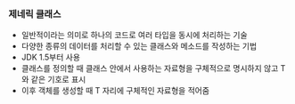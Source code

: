 ### 제네릭 클래스
  - 일반적이라는 의미로 하나의 코드로 여러 타입을 동시에 처리하는 기술
  - 다양한 종류의 데이터를 처리할 수 있는 클래스와 메소드를 작성하는 기법
  - JDK 1.5부터 사용
  - 클래스를 정의할 때 클래스 안에서 사용하는 자료형을 구체적으로 명시하지 않고 T와 같은 기호로 표시
  - 이후 객체를 생성할 때 T 자리에 구체적인 자료형을 적어줌
